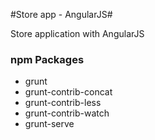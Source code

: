 #Store app - AngularJS#

Store application with AngularJS

### npm Packages ###

* grunt
* grunt-contrib-concat
* grunt-contrib-less
* grunt-contrib-watch
* grunt-serve